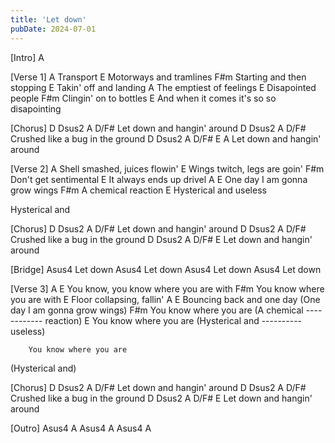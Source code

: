 ```yaml
---
title: 'Let down'
pubDate: 2024-07-01
---
```

[Intro]
A
 
 
[Verse 1]
A
Transport
               E
Motorways and tramlines
                   F#m
Starting and then stopping
                E
Takin' off and landing
                 A
The emptiest of feelings
             E
Disapointed people
                F#m
Clingin' on to bottles
                         E
And when it comes it's so so disapointing
 
 
[Chorus]
D   Dsus2    A        D/F#
Let down and hangin' around
D       Dsus2  A          D/F#
Crushed like a bug in the ground
D   Dsus2    A       D/F#     E    A
Let down and hangin' around 
 
 
[Verse 2]
A
Shell smashed, juices flowin'
E
Wings twitch, legs are goin'
F#m
Don't get sentimental
E
It always ends up drivel
 A                  E
One day I am gonna grow wings
             F#m
A chemical reaction
               E
Hysterical and useless
 
Hysterical and
 
 
[Chorus]
D   Dsus2    A        D/F#
Let down and hangin' around
D       Dsus2  A          D/F#
Crushed like a bug in the ground
D   Dsus2    A       D/F#     E
Let down and hangin' around 
 
 
[Bridge]
Asus4
Let down
Asus4
Let down
Asus4
Let down
Asus4
Let down
 
 
[Verse 3]
A                            E
You know, you know where you are with
                   F#m
You know where you are with
                  E
Floor collapsing, fallin'
                  A                  E
Bouncing back and one day
                 (One day I am gonna grow wings)
                           F#m
        You know where you are
(A chemical ------------ reaction)
                           E
        You know where you are
(Hysterical and ---------- useless)
 
        You know where you are
(Hysterical and)
 
 
[Chorus]
D   Dsus2    A        D/F#
Let down and hangin' around
D       Dsus2  A          D/F#
Crushed like a bug in the ground
D   Dsus2    A       D/F#     E
Let down and hangin' around 
 
 
[Outro]
Asus4  A  Asus4  A  Asus4  A